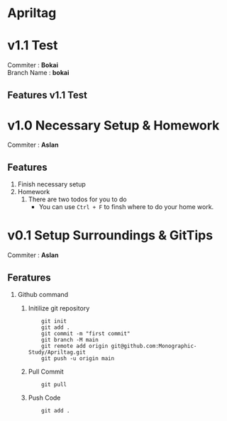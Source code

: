 # Apriltag

# v1.1 Test 

Commiter : **Bokai**
</br>
Branch Name : **bokai**

## Features v1.1 Test

# v1.0 Necessary Setup & Homework

Commiter : **Aslan**

## Features

1. Finish necessary setup
2. Homework
    1. There are two todos for you to do
        - You can use `Ctrl + F` to finsh where to do your home work. 

# v0.1 Setup Surroundings & GitTips

Commiter : **Aslan**

## Feratures

1.  Github command

    1. Initilize git repository
        ```
            git init
            git add .
            git commit -m "first commit"
            git branch -M main
            git remote add origin git@github.com:Monographic-Study/Apriltag.git
            git push -u origin main
        ```
    2. Pull Commit
        ```
            git pull
        ```
    3. Push Code
        ```
            git add .
        ```